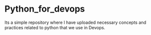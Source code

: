# Python_for_devops
Its a simple repository where I have uploaded necessary concepts and practices related to python that we use in Devops. 
